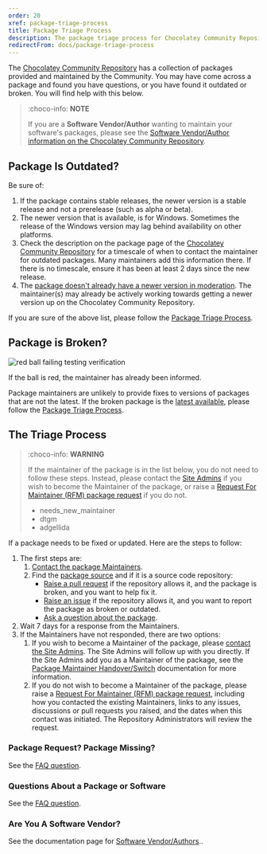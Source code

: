 ```yaml
---
order: 20
xref: package-triage-process
title: Package Triage Process
description: The package triage process for Chocolatey Community Repository packages.
redirectFrom: docs/package-triage-process
---
```


The [Chocolatey Community Repository](https://community.chocolatey.org/packages) has a collection of packages provided and maintained by the Community. You may have come across a package and found you have questions, or you have found it outdated or broken. You will find help with this below.

> :choco-info: **NOTE**
>
> If you are a **Software Vendor/Author** wanting to maintain your software's packages, please see the [Software Vendor/Author information on the Chocolatey Community Repository](xref:software-vendor).

## Package Is Outdated?

Be sure of:

1. If the package contains stable releases, the newer version is a stable release and not a prerelease (such as alpha or beta).
1. The newer version that is available, is for Windows. Sometimes the release of the Windows version may lag behind availability on other platforms.
1. Check the description on the package page of the [Chocolatey Community Repository](https://community.chocolatey.org/packages) for a timescale of when to contact the maintainer for outdated packages. Many maintainers add this information there. If there is no timescale, ensure it has been at least 2 days since the new release.
1. The [package doesn't already have a newer version in moderation](xref:ccr-faq#how-do-i-see-all-versions-of-a-package). The maintainer(s) may already be actively working towards getting a newer version up on the Chocolatey Community Repository.

If you are sure of the above list, please follow the [Package Triage Process](#the-triage-process).

## Package is Broken?

![red ball failing testing verification](/images/triage-broken.jpg)

If the ball is red, the maintainer has already been informed. 

Package maintainers are unlikely to provide fixes to versions of packages that are not the latest. If the broken package is the [latest available](xref:ccr-faq#how-do-i-see-all-versions-of-a-package), please follow the [Package Triage Process](#the-triage-process).

## The Triage Process

> :choco-info: **WARNING**
>
> If the maintainer of the package is in the list below, you do not need to follow these steps. Instead, please contact the [Site Admins](xref:ccr-faq#how-do-i-contact-the-site-admins) if you wish to become the Maintainer of the package, or raise a [Request For Maintainer (RFM) package request](xref:package-request) if you do not.
> 
> * needs_new_maintainer
> * dtgm
> * adgellida

If a package needs to be fixed or updated. Here are the steps to follow:

1. The first steps are:
   1. [Contact the package Maintainers](xref:ccr-faq#how-do-i-contact-the-package-maintainers).
   1. Find the [package source](xref:ccr-faq#how-do-i-find-the-package-source) and if it is a source code repository:
      * [Raise a pull request](https://docs.github.com/en/pull-requests/collaborating-with-pull-requests/proposing-changes-to-your-work-with-pull-requests/creating-a-pull-request) if the repository allows it, and the package is broken, and you want to help fix it.
      * [Raise an issue](https://docs.github.com/en/issues/tracking-your-work-with-issues/creating-an-issue) if the repository allows it, and you want to report the package as broken or outdated.
      * [Ask a question about the package](xref:ccr-faq#how-do-i-ask-questions-about-a-package).
1. Wait 7 days for a response from the Maintainers.
1. If the Maintainers have not responded, there are two options:
   1. If you wish to become a Maintainer of the package, please [contact the Site Admins](xref:ccr-faq#how-do-i-contact-the-site-admins). The Site Admins will follow up with you directly. If the Site Admins add you as a Maintainer of the package, see the [Package Maintainer Handover/Switch](xref:package-maintainer-handover) documentation for more information.
   1. If you do not wish to become a Maintainer of the package, please raise a [Request For Maintainer (RFM) package request](xref:package-request), including how you contacted the existing Maintainers, links to any issues, discussions or pull requests you raised, and the dates when this contact was initiated. The Repository Administrators will review the request.

### Package Request? Package Missing?

See the [FAQ question](xref:package-request).

### Questions About a Package or Software

See the [FAQ question](xref:ccr-faq#how-do-i-ask-questions-about-a-package).

### Are You A Software Vendor?

See the documentation page for [Software Vendor/Authors](xref:software-vendor)..